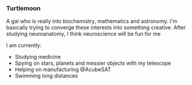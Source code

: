 ### Turtlemoon

A gal who is really into biochemistry, mathematics and astronomy. I'm basically trying to converge these interests into something creative.
After studying neuroanatomy, I think neuroscience will be fun for me

I am currently:
- Studying medicine
- Spying on stars, planets and messier objects with my telescope
- Helping on manufacturing @AcubeSAT
- Swimming long distances


<!--
**i2kmt/i2kmt** is a ✨ _special_ ✨ repository because its `README.md` (this file) appears on your GitHub profile.

Here are some ideas to get you started:

- 🔭 I’m currently working on ...
- 🌱 I’m currently learning ...
- 👯 I’m looking to collaborate on ...
- 🤔 I’m looking for help with ...
- 💬 Ask me about ...
- 📫 How to reach me: ...
- 😄 Pronouns: ...
- ⚡ Fun fact: ...
-->
